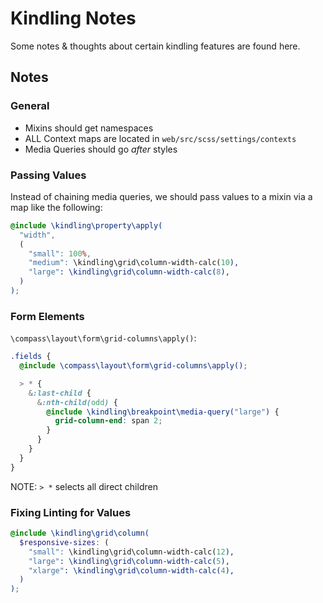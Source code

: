 # Kindling Notes

Some notes & thoughts about certain kindling features are found here.

## Notes

### General

- Mixins should get namespaces
- ALL Context maps are located in `web/src/scss/settings/contexts`
- Media Queries should go _after_ styles

### Passing Values

Instead of chaining media queries, we should pass values to a mixin via a map like the following:

```scss
@include \kindling\property\apply(
  "width",
  (
    "small": 100%,
    "medium": \kindling\grid\column-width-calc(10),
    "large": \kindling\grid\column-width-calc(8),
  )
);
```

### Form Elements

`\compass\layout\form\grid-columns\apply()`:

```scss
.fields {
  @include \compass\layout\form\grid-columns\apply();

  > * {
    &:last-child {
      &:nth-child(odd) {
        @include \kindling\breakpoint\media-query("large") {
          grid-column-end: span 2;
        }
      }
    }
  }
}
```

NOTE: `> *` selects all direct children

### Fixing Linting for Values

```scss
@include \kindling\grid\column(
  $responsive-sizes: (
    "small": \kindling\grid\column-width-calc(12),
    "large": \kindling\grid\column-width-calc(5),
    "xlarge": \kindling\grid\column-width-calc(4),
  )
);
```
